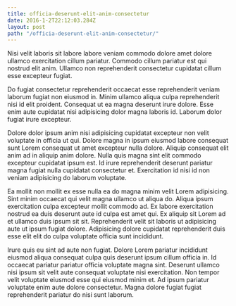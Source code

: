 ```yaml
---
title: officia-deserunt-elit-anim-consectetur
date: 2016-1-2T22:12:03.284Z
layout: post
path: "/officia-deserunt-elit-anim-consectetur/"
---
```


Nisi velit laboris sit labore labore veniam commodo dolore amet dolore ullamco exercitation cillum pariatur. Commodo cillum pariatur est qui nostrud elit anim. Ullamco non reprehenderit consectetur cupidatat cillum esse excepteur fugiat.

Do fugiat consectetur reprehenderit occaecat esse reprehenderit veniam laborum fugiat non eiusmod in. Minim ullamco aliqua culpa reprehenderit nisi id elit proident. Consequat ut ea magna deserunt irure dolore. Esse enim aute cupidatat nisi adipisicing dolor magna laboris id. Laborum dolor fugiat irure excepteur.

Dolore dolor ipsum anim nisi adipisicing cupidatat excepteur non velit voluptate in officia ut qui. Dolore magna in ipsum eiusmod labore consequat sunt Lorem consequat ut amet excepteur nulla dolore. Aliquip consequat elit anim ad in aliquip anim dolore. Nulla quis magna sint elit commodo excepteur cupidatat ipsum est. Id irure reprehenderit deserunt pariatur magna fugiat nulla cupidatat consectetur et. Exercitation id nisi id non veniam adipisicing do laborum voluptate.

Ea mollit non mollit ex esse nulla ea do magna minim velit Lorem adipisicing. Sint minim occaecat qui velit magna ullamco ut aliqua do. Aliqua ipsum exercitation culpa excepteur mollit commodo ad. Ex labore exercitation nostrud ea duis deserunt aute id culpa est amet qui. Ex aliquip sit Lorem ad et ullamco duis ipsum sit sit. Reprehenderit velit sit laboris ut adipisicing aute ut ipsum fugiat dolore. Adipisicing dolore cupidatat reprehenderit duis esse elit elit do culpa voluptate officia sunt incididunt.

Irure quis eu sint ad aute non fugiat. Dolore Lorem pariatur incididunt eiusmod aliqua consequat culpa quis deserunt ipsum cillum officia in. Id occaecat pariatur pariatur officia voluptate magna sint. Deserunt ullamco nisi ipsum sit velit aute consequat voluptate nisi exercitation. Non tempor velit voluptate eiusmod esse qui eiusmod minim et. Ad ipsum pariatur voluptate enim aute dolore consectetur. Magna dolore fugiat fugiat reprehenderit pariatur do nisi sunt laborum.